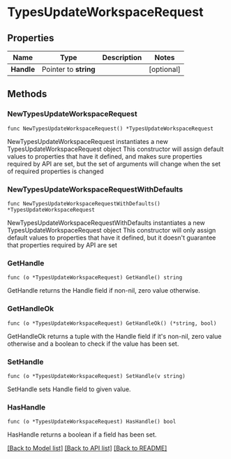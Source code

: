 # TypesUpdateWorkspaceRequest

## Properties

Name | Type | Description | Notes
------------ | ------------- | ------------- | -------------
**Handle** | Pointer to **string** |  | [optional] 

## Methods

### NewTypesUpdateWorkspaceRequest

`func NewTypesUpdateWorkspaceRequest() *TypesUpdateWorkspaceRequest`

NewTypesUpdateWorkspaceRequest instantiates a new TypesUpdateWorkspaceRequest object
This constructor will assign default values to properties that have it defined,
and makes sure properties required by API are set, but the set of arguments
will change when the set of required properties is changed

### NewTypesUpdateWorkspaceRequestWithDefaults

`func NewTypesUpdateWorkspaceRequestWithDefaults() *TypesUpdateWorkspaceRequest`

NewTypesUpdateWorkspaceRequestWithDefaults instantiates a new TypesUpdateWorkspaceRequest object
This constructor will only assign default values to properties that have it defined,
but it doesn't guarantee that properties required by API are set

### GetHandle

`func (o *TypesUpdateWorkspaceRequest) GetHandle() string`

GetHandle returns the Handle field if non-nil, zero value otherwise.

### GetHandleOk

`func (o *TypesUpdateWorkspaceRequest) GetHandleOk() (*string, bool)`

GetHandleOk returns a tuple with the Handle field if it's non-nil, zero value otherwise
and a boolean to check if the value has been set.

### SetHandle

`func (o *TypesUpdateWorkspaceRequest) SetHandle(v string)`

SetHandle sets Handle field to given value.

### HasHandle

`func (o *TypesUpdateWorkspaceRequest) HasHandle() bool`

HasHandle returns a boolean if a field has been set.


[[Back to Model list]](../README.md#documentation-for-models) [[Back to API list]](../README.md#documentation-for-api-endpoints) [[Back to README]](../README.md)


